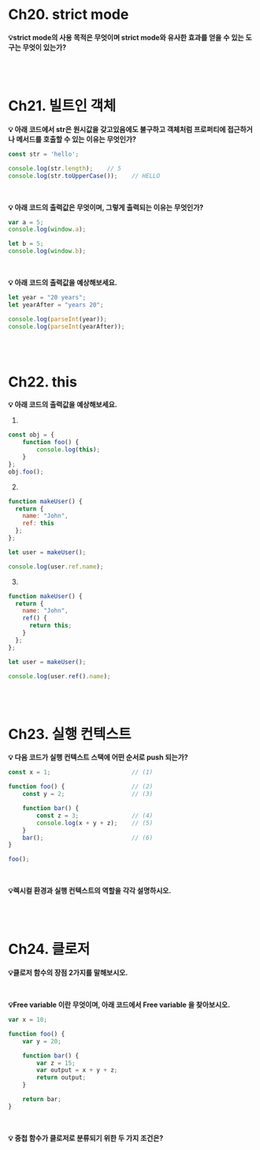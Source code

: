 # Ch20. strict mode

**💡strict mode의 사용 목적은 무엇이며 strict mode와 유사한 효과를 얻을 수 있는 도구는 무엇이 있는가?**


<br/>
<br/>

# Ch21. 빌트인 객체


**💡 아래 코드에서 str은 원시값을 갖고있음에도 불구하고 객체처럼 프로퍼티에 접근하거나 메서드를 호출할 수 있는 이유는 무엇인가?**

```jsx
const str = 'hello';

console.log(str.length);    // 5
console.log(str.toUpperCase());    // HELLO
```

<br/>

**💡 아래 코드의 출력값은 무엇이며, 그렇게 출력되는 이유는 무엇인가?**

```jsx
var a = 5;
console.log(window.a); 

let b = 5;
console.log(window.b); 
```

<br/>

**💡 아래 코드의 출력값을 예상해보세요.**
```jsx
let year = "20 years";
let yearAfter = "years 20";

console.log(parseInt(year));
console.log(parseInt(yearAfter));
```

<br/>
<br/>

# Ch22. this

**💡 아래 코드의 출력값을 예상해보세요.**

1.
```jsx
const obj = {
    function foo() {
        console.log(this);
    }
};
obj.foo();
```

2.
```jsx
function makeUser() {
  return {
    name: "John",
    ref: this
  };
};

let user = makeUser();

console.log(user.ref.name); 
```

3.
```jsx
function makeUser() {
  return {
    name: "John",
    ref() {
      return this;
    }
  };
};

let user = makeUser();

console.log(user.ref().name);
```

<br/>
<br/>

# Ch23. 실행 컨텍스트

**💡 다음 코드가 실행 컨텍스트 스택에 어떤 순서로 push 되는가?**

```jsx
const x = 1;                       // (1)

function foo() {                   // (2)
	const y = 2;                   // (3)

	function bar() {
		const z = 3;               // (4)
		console.log(x + y + z);    // (5)
	}
	bar();                         // (6)
}

foo();
```

<br/>

**💡렉시컬 환경과 실행 컨텍스트의 역할을 각각 설명하시오.**


<br/>
<br/>

# Ch24. 클로저

**💡클로저 함수의 장점 2가지를 말해보시오.**

<br/>

**💡Free variable 이란 무엇이며, 아래 코드에서 Free variable 을 찾아보시오.**

```jsx
var x = 10;

function foo() {
	var y = 20;

	function bar() {
		var z = 15;
		var output = x + y + z;
		return output;
	}

	return bar;
}
```

<br/>

**💡 중첩 함수가 클로저로 분류되기 위한 두 가지 조건은?**